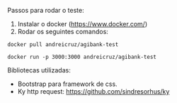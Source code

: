 Passos para rodar o teste:
1. Instalar o docker (https://www.docker.com/)
2. Rodar os seguintes comandos:
```
docker pull andreicruz/agibank-test

docker run -p 3000:3000 andreicruz/agibank-test
```
Bibliotecas utilizadas:
- Bootstrap para framework de css.
- Ky http request: https://github.com/sindresorhus/ky

